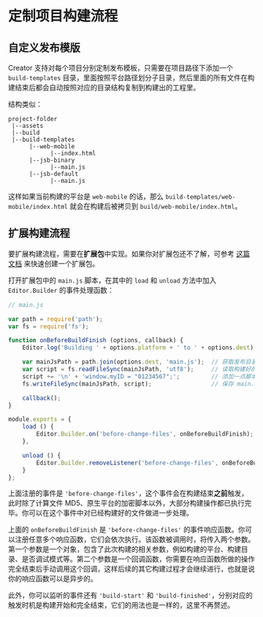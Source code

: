 # 定制项目构建流程

## 自定义发布模版

Creator 支持对每个项目分别定制发布模板，只需要在项目路径下添加一个 `build-templates` 目录，里面按照平台路径划分子目录，然后里面的所有文件在构建结束后都会自动按照对应的目录结构复制到构建出的工程里。

结构类似：

```
project-folder
 |--assets
 |--build
 |--build-templates
      |--web-mobile
            |--index.html
      |--jsb-binary
            |--main.js
      |--jsb-default
            |--main.js
```

这样如果当前构建的平台是 `web-mobile` 的话，那么 `build-templates/web-mobile/index.html` 就会在构建后被拷贝到 `build/web-mobile/index.html`。

## 扩展构建流程

要扩展构建流程，需要在**扩展包**中实现。如果你对扩展包还不了解，可参考 [这篇文档](../extension/your-first-extension.md) 来快速创建一个扩展包。

打开扩展包中的 `main.js` 脚本，在其中的 `load` 和 `unload` 方法中加入 `Editor.Builder` 的事件处理函数：

```js
// main.js

var path = require('path');
var fs = require('fs');

function onBeforeBuildFinish (options, callback) {
    Editor.log('Building ' + options.platform + ' to ' + options.dest); // 你可以在控制台输出点什么

    var mainJsPath = path.join(options.dest, 'main.js');  // 获取发布目录下的 main.js 所在路径
    var script = fs.readFileSync(mainJsPath, 'utf8');     // 读取构建好的 main.js
    script += '\n' + 'window.myID = "01234567";';         // 添加一点脚本到
    fs.writeFileSync(mainJsPath, script);                 // 保存 main.js

    callback();
}

module.exports = {
    load () {
        Editor.Builder.on('before-change-files', onBeforeBuildFinish);
    },

    unload () {
        Editor.Builder.removeListener('before-change-files', onBeforeBuildFinish);
    }
};
```

上面注册的事件是 `'before-change-files'`，这个事件会在构建结束**之前**触发，此时除了计算文件 MD5、原生平台的加密脚本以外，大部分构建操作都已执行完毕。你可以在这个事件中对已经构建好的文件做进一步处理。

上面的 `onBeforeBuildFinish` 是 `'before-change-files'` 的事件响应函数。你可以注册任意多个响应函数，它们会依次执行。该函数被调用时，将传入两个参数。第一个参数是一个对象，包含了此次构建的相关参数，例如构建的平台、构建目录、是否调试模式等。第二个参数是一个回调函数，你需要在响应函数所做的操作完全结束后手动调用这个回调，这样后续的其它构建过程才会继续进行，也就是说你的响应函数可以是异步的。

此外，你可以监听的事件还有 `'build-start'` 和 `'build-finished'`，分别对应的触发时机是构建开始和完全结束，它们的用法也是一样的，这里不再赘述。
